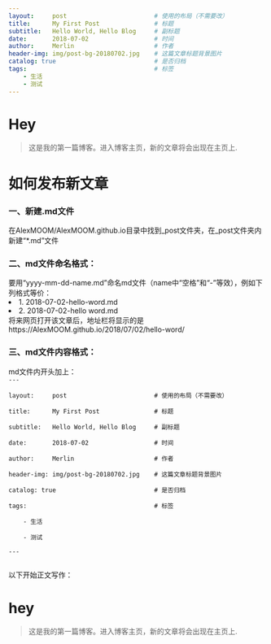 ```yaml
---
layout:     post   				    	# 使用的布局（不需要改）
title:      My First Post 				# 标题 
subtitle:   Hello World, Hello Blog 	# 副标题
date:       2018-07-02 					# 时间
author:     Merlin 						# 作者
header-img: img/post-bg-20180702.jpg 	# 这篇文章标题背景图片
catalog: true 							# 是否归档
tags:									# 标签
    - 生活
    - 测试
---
```


# Hey
>这是我的第一篇博客。进入博客主页，新的文章将会出现在主页上.

# 如何发布新文章
<h3>一、新建.md文件</h3>
在AlexMOOM/AlexMOOM.github.io目录中找到_post文件夹，在_post文件夹内新建“*.md”文件
<h3>二、md文件命名格式：</h3>
要用“yyyy-mm-dd-name.md”命名md文件（name中“空格”和“-”等效），例如下列格式等价：
<li>1. 2018-07-02-hello-word.md</li>
<li>2. 2018-07-02-hello word.md</li>
将来网页打开该文章后，地址栏将显示的是https://AlexMOOM.github.io/2018/07/02/hello-word/
<h3>三、md文件内容格式：</h3>
md文件内开头加上：

<code>
---<br>
layout:     post   				    	# 使用的布局（不需要改）<br>
title:      My First Post 				# 标题 <br>
subtitle:   Hello World, Hello Blog 	# 副标题<br>
date:       2018-07-02 					# 时间<br>
author:     Merlin 						# 作者<br>
header-img: img/post-bg-20180702.jpg 	# 这篇文章标题背景图片<br>
catalog: true 							# 是否归档<br>
tags:									# 标签<br>
    - 生活<br>
    - 测试<br>
---<br>
</code>

以下开始正文写作：
# hey<br>
>这是我的第一篇博客。进入博客主页，新的文章将会出现在主页上.
